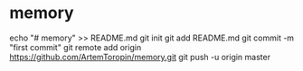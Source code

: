 # memory
echo "# memory" >> README.md
git init
git add README.md
git commit -m "first commit"
git remote add origin https://github.com/ArtemToropin/memory.git
git push -u origin master
